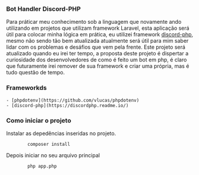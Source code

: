 ### Bot Handler Discord-PHP
Para práticar meu conhecimento sob a linguagem que novamente ando utilizando em projetos que 
    utilizam framework Laravel, esta aplicação será útil para colocar minha lógica em prática, eu utilizei
    framework [discord-php](https://discordphp.readme.io/), mesmo não sendo tão bem atualizada atualmente
    será útil para mim saber lidar com os problemas e desáfios que vem pela frente. Este projeto será
    atualizado quando eu irei ter tempo, a proposta deste projeto é dispertar a curiosidade dos
    desenvolvedores de como é feito um bot em php, é claro que futuramente irei remover de sua
    framework e criar uma própria, mas é tudo questão de tempo.
### Frameworkds
    - [phpdotenv](https://github.com/vlucas/phpdotenv)
    - [discord-php](https://discordphp.readme.io/)
### Como iniciar o projeto
Instalar as depedências inseridas no projeto.
```
        composer install
```
Depois iniciar no seu arquivo principal
```
        php app.php
```

